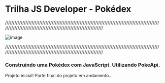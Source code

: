 # Trilha JS Developer - Pokédex
//////////////////////////////////////////////////////////////////////////////////////////////////////////////////////////////////////////////////////////////////

![image](Img-GitHub/International_Pokémon_logo.svg.png)

//////////////////////////////////////////////////////////////////////////////////////////////////////////////////////////////////////////////////////////////////

<h3>Construindo uma Pokédex com JavaScript. Utilizando PokeApi.</h3>
<p>Projeto inicial! Parte final do projeto em andamento...</p>
